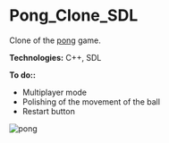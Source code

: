 # Pong_Clone_SDL
Clone of the [pong](https://en.wikipedia.org/wiki/Pong) game.

**Technologies:**
C++, SDL

**To do::**
- Multiplayer mode
- Polishing of the movement of the ball
- Restart button

![pong](https://user-images.githubusercontent.com/13272856/127887181-65bbce96-0df0-4987-8d22-6e340f5ca6cc.gif)

